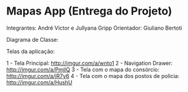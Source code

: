 # Mapas App (Entrega do Projeto)

Integrantes: André Victor e Jullyana Gripp
Orientador: Giuliano Bertoti

Diagrama de Classe: 

Telas da aplicação:

1 - Tela Principal: http://imgur.com/a/wnto1
2 - Navigation Drawer: http://imgur.com/a/PmjIQ
3 - Tela com o mapa do consórcio: http://imgur.com/a/jR7y6
4 - Tela com o mapa dos postos de policia: http://imgur.com/a/HushU
